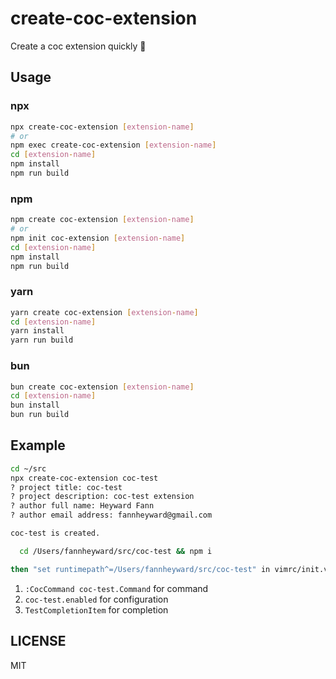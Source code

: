 # create-coc-extension

Create a coc extension quickly 🚀

## Usage

### npx

```sh
npx create-coc-extension [extension-name]
# or
npm exec create-coc-extension [extension-name]
cd [extension-name]
npm install
npm run build
```

### npm

```sh
npm create coc-extension [extension-name]
# or
npm init coc-extension [extension-name]
cd [extension-name]
npm install
npm run build
```

### yarn

```sh
yarn create coc-extension [extension-name]
cd [extension-name]
yarn install
yarn run build
```

### bun

```sh
bun create coc-extension [extension-name]
cd [extension-name]
bun install
bun run build
```

## Example

```sh
cd ~/src
npx create-coc-extension coc-test
? project title: coc-test
? project description: coc-test extension
? author full name: Heyward Fann
? author email address: fannheyward@gmail.com

coc-test is created.

  cd /Users/fannheyward/src/coc-test && npm i

then "set runtimepath^=/Users/fannheyward/src/coc-test" in vimrc/init.vim, and you will see "[coc.nvim] coc-test works!" notification.
```

1. `:CocCommand coc-test.Command` for command
2. `coc-test.enabled` for configuration
3. `TestCompletionItem` for completion

## LICENSE

MIT

